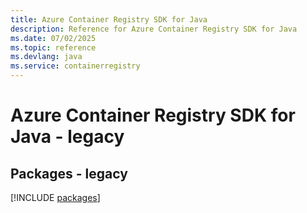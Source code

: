 ```yaml
---
title: Azure Container Registry SDK for Java
description: Reference for Azure Container Registry SDK for Java
ms.date: 07/02/2025
ms.topic: reference
ms.devlang: java
ms.service: containerregistry
---
```

# Azure Container Registry SDK for Java - legacy
## Packages - legacy
[!INCLUDE [packages](container-registry-index.md)]